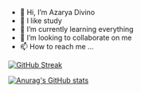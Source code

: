 - 👋 Hi, I’m Azarya Divino
- 👀 I like study
- 🌱 I’m currently learning everything
- 💞️ I’m looking to collaborate on me
- 📫 How to reach me ...

<!---
arya140101/arya140101 is a ✨ special ✨ repository because its `README.md` (this file) appears on your GitHub profile.
You can click the Preview link to take a look at your changes.
--->

[![GitHub Streak](http://github-readme-streak-stats.herokuapp.com?user=arya140101&theme=gotham)](https://git.io/streak-stats)

[![Anurag's GitHub stats](https://github-readme-stats.vercel.app/api?username=arya140101&theme=gotham )](https://github.com/anuraghazra/github-readme-stats)

